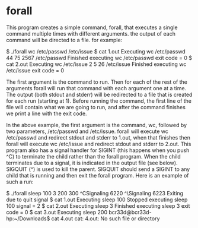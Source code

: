 # forall
This program creates a simple command, forall, that executes a single command multiple times with different arguments. the output of each command will be directed to a file. for example:

$ ./forall wc /etc/passwd /etc/issue
$ cat 1.out
Executing wc /etc/passwd
44 75 2567 /etc/passwd
Finished executing wc /etc/passwd exit code = 0
$ cat 2.out
Executing wc /etc/issue
2 5 26 /etc/issue
Finished executing wc /etc/issue exit code = 0

The first argument is the command to run. Then for each of the rest of the arguments forall will run that command with each argument one at a time. The output (both stdout and stderr) will be redirected to a file that is created for each run (starting at 1). Before running the command, the first line of the file will contain what we are going to run, and after the command finishes we print a line with the exit code.

In the above example, the first argument is the command, wc, followed by two parameters, /etc/passwd and /etc/issue. forall will execute wc /etc/passwd and redirect stdout and stderr to 1.out, when that finishes then forall will execute wc /etc/issue and redirect stdout and stderr to 2.out.
This program also has a signal handler for SIGINT (this happens when you push ^C) to terminate the child rather than the forall program. When the child terminates due to a signal, it is indicated in the output file (see below). SIGQUIT (^\) is used to kill the parent. SIGQUIT should send a SIGINT to any child that is running and then exit the forall program. Here is an example of such a run:

$ ./forall sleep 100 3 200 300
^CSignaling 6220
^\Signaling 6223
Exiting due to quit signal
$ cat 1.out
Executing sleep 100
Stopped executing sleep 100 signal = 2
$ cat 2.out
Executing sleep 3
Finished executing sleep 3 exit code = 0
$ cat 3.out
Executing sleep 200
bcr33d@bcr33d-hp:~/Downloads$ cat 4.out
cat: 4.out: No such file or directory
